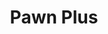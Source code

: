 ---
title: Pawn Plus
slug: pawn-plus
updated-on: '2024-05-30T13:44:31.749Z'
created-on: '2024-05-30T13:41:46.671Z'
published-on: '2024-05-30T13:54:32.469Z'
f_city-state-2:
- cms/city/martinsville-in.md
- cms/city/lancaster-pa.md
- cms/city/carbon-hill-al.md
f_locations:
- cms/payday-loan/pawn-plus-23490.md
- cms/payday-loan/pawn-plus-23491.md
- cms/payday-loan/pawn-plus-23492.md
f_states:
- cms/state/indiana.md
- cms/state/pennsylvania.md
- cms/state/alabama.md
layout: '[company].html'
tags: company
---